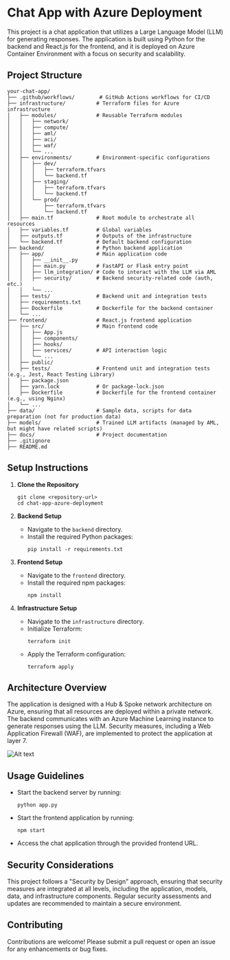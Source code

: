 # Chat App with Azure Deployment

This project is a chat application that utilizes a Large Language Model (LLM) for generating responses. The application is built using Python for the backend and React.js for the frontend, and it is deployed on Azure Container Environment with a focus on security and scalability.

## Project Structure

```
your-chat-app/
├── .github/workflows/        # GitHub Actions workflows for CI/CD
├── infrastructure/          # Terraform files for Azure infrastructure
│   ├── modules/             # Reusable Terraform modules
│   │   ├── network/
│   │   ├── compute/
│   │   ├── aml/
│   │   ├── aci/
│   │   ├── waf/
│   │   └── ...
│   ├── environments/        # Environment-specific configurations
│   │   ├── dev/
│   │   │   ├── terraform.tfvars
│   │   │   └── backend.tf
│   │   ├── staging/
│   │   │   ├── terraform.tfvars
│   │   │   └── backend.tf
│   │   └── prod/
│   │       ├── terraform.tfvars
│   │       └── backend.tf
│   ├── main.tf              # Root module to orchestrate all resources
│   ├── variables.tf         # Global variables
│   ├── outputs.tf           # Outputs of the infrastructure
│   └── backend.tf           # Default backend configuration
├── backend/                 # Python backend application
│   ├── app/                 # Main application code
│   │   ├── __init__.py
│   │   ├── main.py          # FastAPI or Flask entry point
│   │   ├── llm_integration/ # Code to interact with the LLM via AML
│   │   ├── security/        # Backend security-related code (auth, etc.)
│   │   └── ...
│   ├── tests/               # Backend unit and integration tests
│   ├── requirements.txt
│   ├── Dockerfile           # Dockerfile for the backend container
│   └── ...
├── frontend/                # React.js frontend application
│   ├── src/                 # Main frontend code
│   │   ├── App.js
│   │   ├── components/
│   │   ├── hooks/
│   │   ├── services/        # API interaction logic
│   │   └── ...
│   ├── public/
│   ├── tests/               # Frontend unit and integration tests (e.g., Jest, React Testing Library)
│   ├── package.json
│   ├── yarn.lock            # Or package-lock.json
│   ├── Dockerfile           # Dockerfile for the frontend container (e.g., using Nginx)
│   └── ...
├── data/                    # Sample data, scripts for data preparation (not for production data)
├── models/                  # Trained LLM artifacts (managed by AML, but might have related scripts)
├── docs/                    # Project documentation
├── .gitignore
├── README.md
```

## Setup Instructions

1. **Clone the Repository**
   ```
   git clone <repository-url>
   cd chat-app-azure-deployment
   ```

2. **Backend Setup**
   - Navigate to the `backend` directory.
   - Install the required Python packages:
     ```
     pip install -r requirements.txt
     ```

3. **Frontend Setup**
   - Navigate to the `frontend` directory.
   - Install the required npm packages:
     ```
     npm install
     ```

4. **Infrastructure Setup**
   - Navigate to the `infrastructure` directory.
   - Initialize Terraform:
     ```
     terraform init
     ```
   - Apply the Terraform configuration:
     ```
     terraform apply
     ```

## Architecture Overview

The application is designed with a Hub & Spoke network architecture on Azure, ensuring that all resources are deployed within a private network. The backend communicates with an Azure Machine Learning instance to generate responses using the LLM. Security measures, including a Web Application Firewall (WAF), are implemented to protect the application at layer 7.

![Alt text](<Architecture diagram.vsdx>)

## Usage Guidelines

- Start the backend server by running:
  ```
  python app.py
  ```
- Start the frontend application by running:
  ```
  npm start
  ```
- Access the chat application through the provided frontend URL.

## Security Considerations

This project follows a "Security by Design" approach, ensuring that security measures are integrated at all levels, including the application, models, data, and infrastructure components. Regular security assessments and updates are recommended to maintain a secure environment.

## Contributing

Contributions are welcome! Please submit a pull request or open an issue for any enhancements or bug fixes.
